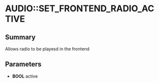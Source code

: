 # AUDIO::SET_FRONTEND_RADIO_ACTIVE

## Summary
Allows radio to be playesd in the frontend

## Parameters
* **BOOL** active